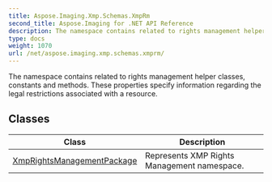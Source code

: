 ```yaml
---
title: Aspose.Imaging.Xmp.Schemas.XmpRm
second_title: Aspose.Imaging for .NET API Reference
description: The namespace contains related to rights management helper classes constants and methods. These properties specify information regarding the legal restrictions associated with a resource
type: docs
weight: 1070
url: /net/aspose.imaging.xmp.schemas.xmprm/
---
```

The namespace contains related to rights management helper classes, constants and methods. These properties specify information regarding the legal restrictions associated with a resource.

## Classes

| Class | Description |
| --- | --- |
| [XmpRightsManagementPackage](./xmprightsmanagementpackage/) | Represents XMP Rights Management namespace. |


